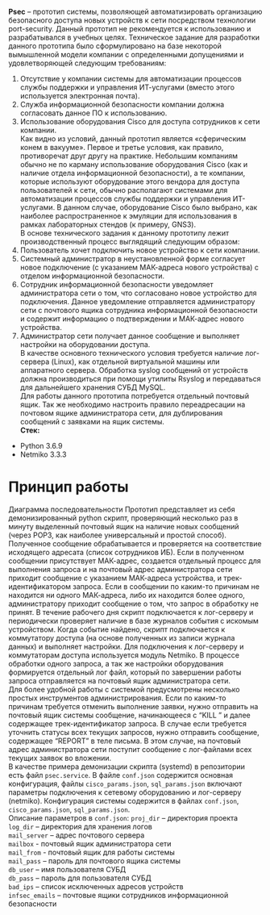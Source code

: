 **Psec** – прототип системы, позволяющей автоматизировать организацию безопасного доступа новых устройств к сети посредством технологии port-security.
Данный прототип не рекомендуется к использованию и разрабатывался в учебных целях.
Техническое задание для разработки данного прототипа было сформулировано на базе некоторой вымышленной модели компании с определенными допущениями и удовлетворяющей следующим требованиям:  
1.	Отсутствие у компании системы для автоматизации процессов службы поддержки и управления ИТ-услугами (вместо этого используется электронная почта).
2.	Служба информационной безопасности компании должна согласовать данное ПО к использованию.
3.	Использование оборудования Cisco для доступа сотрудников к сети компании.  
Как видно из условий, данный прототип является «сферическим конем в вакууме». Первое и третье условия, как правило, противоречат друг другу на практике. Небольшим компаниям обычно не по карману использование оборудования Cisco (как и наличие отдела информационной безопасности), а те компании, которые используют оборудование этого вендора для доступа пользователей к сети, обычно располагают системами для автоматизации процессов службы поддержки и управления ИТ-услугами. В данном случае, оборудование Cisco было выбрано, как наиболее распространенное к эмуляции для использования в рамках лабораторных стендов (к примеру, GNS3).  
В основе технического задания к данному прототипу лежит производственный процесс выглядящий следующим образом:
1.	Пользователь хочет подключить новое устройство к сети компании.
2.	Системный администратор в неустановленной форме согласует новое подключение (с указанием МАК-адреса нового устройства) с отделом информационной безопасности.
3.	Сотрудник информационной безопасности уведомляет администратора сети о том, что согласовано новое устройство для подключения. Данное уведомление отправляется администратору сети с почтового ящика сотрудника информационной безопасности и содержит информацию о подтверждении и МАК-адрес нового устройства.
4.	Администратор сети получает данное сообщение и выполняет настройки на оборудовании доступа.  
В качестве основного технического условия требуется наличие лог-сервера (Linux), как отдельной виртуальной машины или аппаратного сервера. Обработка syslog сообщений от устройств  должна производиться при помощи утилиты Rsyslog и передаваться для дальнейшего хранения СУБД MySQL.  
Для работы данного прототипа потребуется отдельный почтовый ящик. Так же необходимо настроить правило переадресации на почтовом ящике администратора сети, для дублирования сообщений с заявками на ящик системы.  
**Стек:**
- Python 3.6.9
- Netmiko 3.3.3  
# Принцип работы
Диаграмма последовательности 
Прототип представляет из себя демонизированный python скрипт, проверяющий несколько раз в минуту выделенный почтовый ящик на наличие новых сообщений (через POP3, как наиболее универсальный и простой способ). Полученное сообщение обрабатывается и проверяется на соответствие исходящего адресата (список сотрудников ИБ). Если в полученном сообщении присутствует МАК-адрес, создается отдельный процесс для выполнения запроса и на почтовый адрес администратора сети приходит сообщение с указанием МАК-адреса устройства, и трек-идентификатором запроса. Если в сообщении по каким-то причинам не находится ни одного МАК-адреса, либо их находится более одного, администратору приходит сообщение о том, что запрос в обработку не принят. В течение рабочего дня скрипт подключается к лог-серверу и периодически проверяет наличие в базе журналов события с искомым устройством. Когда событие найдено, скрипт подключается к коммутатору доступа (на основе полученных из записи журнала данных) и выполняет настройки. Для подключения к лог-серверу и коммутаторам доступа используется модуль Netmiko. В процессе обработки одного запроса, а так же настройки оборудования формируется отдельный лог файл, который по завершении работы запроса отправляется на почтовый ящик администратора сети.  
Для более удобной работы с системой предусмотрены несколько простых инструментов администрирования. Если по каким-то причинам требуется отменить выполнение заявки, нужно отправить на почтовый ящик системы сообщение, начинающееся с “KILL ” и далее содержащее трек-идентификатор запроса. В случае если требуется уточнить статусы всех текущих запросов, нужно отправить сообщение, содержащее “REPORT” в теле письма. В этом случае, на почтовый адрес администратора сети поступит сообщение с лог-файлами всех текущих заявок во вложении.  
В качестве примера демонизации скрипта (systemd) в репозитории есть файл `psec.service`. В файле `conf.json` содержится основная конфигурация, файлы `cisco_params.json`, `sql_params.json` включают параметры подключения к сетевому оборудованию и лог-серверу (netmiko). Конфигурация системы содержится в файлах `conf.json`, `cisco_params.json`, `sql_params.json`.  
Описание параметров в `conf.json`:
`proj_dir` – директория проекта  
`log_dir` – директория для хранения логов  
`mail_server` – адрес почтового сервера  
`mailbox` - почтовый ящик администратора сети  
`mail_from` - почтовый ящик для работы системы  
`mail_pass` – пароль для почтового ящика системы  
`db_user` – имя пользователя СУБД  
`db_pass` – пароль для пользователя СУБД  
`bad_ips` – список исключенных адресов устройств  
`infsec_emails` – почтовые ящики сотрудников информационной безопасности  
